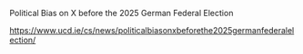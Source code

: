 Political Bias on X before the 2025 German Federal Election

https://www.ucd.ie/cs/news/politicalbiasonxbeforethe2025germanfederalelection/